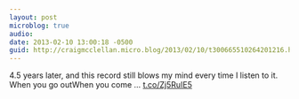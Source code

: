 ```yaml
---
layout: post
microblog: true
audio: 
date: 2013-02-10 13:00:18 -0500
guid: http://craigmcclellan.micro.blog/2013/02/10/t300665510264201216.html
---
```

4.5 years later, and this record still blows my mind every time I listen to it. When you go outWhen you come … [t.co/Zj5RuIE5](http://t.co/Zj5RuIE5)
